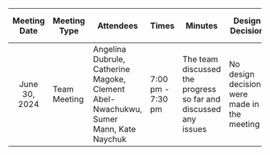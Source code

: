 |  Meeting Date |Meeting Type| Attendees | Times | Minutes        | Design Decision | Next meeting Details |
| :-------------: | ------------- | ------------- |------------- |------------- | ------------- | ---|
|June 30, 2024 |Team Meeting|Angelina Dubrule,	Catherine Magoke,	Clement Abel-Nwachukwu,	Sumer Mann,	Kate Naychuk| 7:00 pm - 7:30 pm | The team discussed the progress so far and discussed any issues | No design decisions were made in the meeting | July 3, 2024 - The team would be working on the code, and database, testing for the MVP presentation | 
